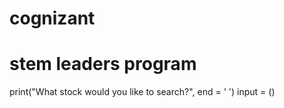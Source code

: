 # cognizant
# stem leaders program

print("What stock would you like to search?", end = ' ')
input = ()

